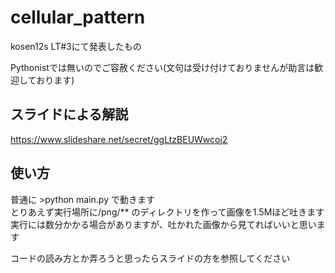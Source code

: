 # cellular_pattern
kosen12s LT#3にて発表したもの  

Pythonistでは無いのでご容赦ください(文句は受け付けておりませんが助言は歓迎しております)  

## スライドによる解説
https://www.slideshare.net/secret/ggLtzBEUWwcoj2

## 使い方
普通に >python main.py で動きます  
とりあえず実行場所に/png/** のディレクトリを作って画像を1.5Mほど吐きます  
実行には数分かかる場合がありますが、吐かれた画像から見てればいいと思います  

コードの読み方とか弄ろうと思ったらスライドの方を参照してください  

